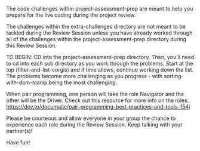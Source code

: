 The code challenges within project-assessment-prep are meant to help you prepare for the live coding during the project review.

The challenges within the extra-challenges directory are not meant to be tackled during the Review Session unless you have already worked through all of the challenges within the project-assessment-prep directory during this Review Session.

TO BEGIN:
CD into the project-assessment-prep directory. Then, you'll need to cd into each sub directory as you work through the problems. Start at the top (filter-and-list-corgis) and if time allows, continue working down the list. The problems become more challenging as you progress - with sorting-with-dom-manip being the most challenging.

When pair programming, one person will take the role Navigator and the other will be the Driver. Check out this resource for more info on the roles: https://dev.to/documatic/pair-programming-best-practices-and-tools-154j

Please be courteous and allow everyone in your group the chance to experience each role during the Review Session. Keep talking with your partner(s)! 

Have fun!


